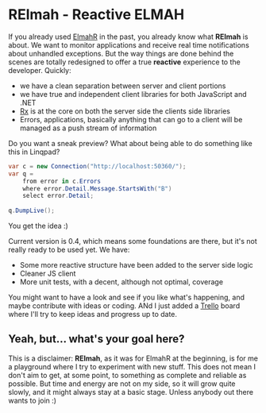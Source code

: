 RElmah - Reactive ELMAH
======

If you already used [ElmahR] in the past, you already know what **RElmah** is about. We want to monitor applications and receive real time notifications about unhandled exceptions. But the way things are done behind the scenes are totally redesigned to offer a true **reactive** experience to the developer. Quickly:

- we have a clean separation between server and client portions
- we have true and independent client libraries for both JavaScript and .NET
- [Rx] is at the core on both the server side the clients side libraries
- Errors, applications, basically anything that can go to a client will be managed as a push stream of information

Do you want a sneak preview? What about being able to do something like this in Linqpad?

```c#
var c = new Connection("http://localhost:50360/");
var q = 
	from error in c.Errors
	where error.Detail.Message.StartsWith("B")
	select error.Detail;
	
q.DumpLive();
```
You get the idea :)

Current version is 0.4, which means some foundations are there, but it's not really ready to be used yet. We have:

* Some more reactive structure have been added to the server side logic
* Cleaner JS client
* More unit tests, with a decent, although not optimal, coverage

You might want to have a look and see if you like what's happening, and maybe contribute with ideas or coding. ANd I just added a [Trello] board where I'll try to keep ideas and progress up to date.

Yeah, but... what's your goal here?
------

This is a disclaimer: **RElmah**, as it was for ElmahR at the beginning, is for me a playground where I try to experiment with new stuff. This does not mean I don't aim to get, at some point, to something as complete and reliable as possible. But time and energy are not on my side, so it will grow quite slowly, and it might always stay at a basic stage. Unless anybody out there wants to join :)


[ElmahR]:http://elmahr.apphb.com/
[Rx]:http://msdn.microsoft.com/en-us/data/gg577609.aspx
[Trello]:https://trello.com/b/ZBdjmxld/relmah
